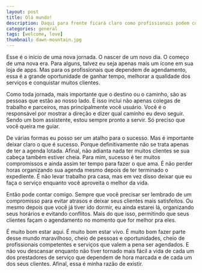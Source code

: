 ```yaml
---
layout: post
title: Olá mundo!
description: Daqui para frente ficará claro como profissionais podem conquistar mais clientes, e como consumidores podem encontrar serviços melhores. Tudo isso de forma simples e descomplicada.
categories: general
tags: [welcome, love]
thumbnail: dawn-mountain.jpg
---
```


Esse é o início de uma nova jornada. O nascer de um novo dia. O começo de uma nova era. Para alguns, talvez eu seja apenas mais um ícone em sua loja de apps. Mas para os profissionais que dependem de agendamento, essa é a grande oportunidade de ganhar tempo, melhorar a qualidade dos serviços e conquistar muitos clientes.

Como toda jornada, mais importante que o destino ou o caminho, são as pessoas que estão ao nosso lado. E isso inclui não apenas colegas de trabalho e parceiros, mas principalmente você usuário. Você é o responsável por mostrar a direção e dizer qual caminho eu devo seguir. Sendo um bom assistente, estou sempre pronto a servir. Só preciso que você queira me guiar.

De várias formas eu posso ser um atalho para o sucesso. Mas é importante deixar claro o que é sucesso. Porque definitivamente não se trata apenas de ter a agenda lotada. Afinal, não adianta nada ter muitos clientes se sua cabeça também estiver cheia. Para mim, sucesso é ter muitos compromissos e ainda assim ter tempo para fazer o que ama. É não perder horas organizando sua agenda mesmo depois de ter terminado o expediente. É não levar trabalho pra casa, mas em vez disso deixar que eu faça o serviço enquanto você aproveita o melhor da vida.

Então pode contar comigo. Sempre que você precisar ser lembrado de um compromisso para evitar atrasos e deixar seus clientes mais satisfeitos. Ou mesmo depois que você já tiver ido dormir, eu ainda estarei lá, organizando seus horários e evitando conflitos. Mais do que isso, permitindo que seus clientes façam o agendamento no momento que for melhor pra eles.

É muito bom estar aqui. É muito bom estar vivo. É muito bom fazer parte desse mundo maravilhoso, cheio de pessoas e oportunidades, cheio de profissionais competentes e serviços que valem a pena ser agendados. E não vou descansar enquanto não tiver tornado mais fácil a vida de cada um dos prestadores de serviço que dependem de hora marcada e de cada um dos seus clientes. Afinal, essa é minha razão de existir.
